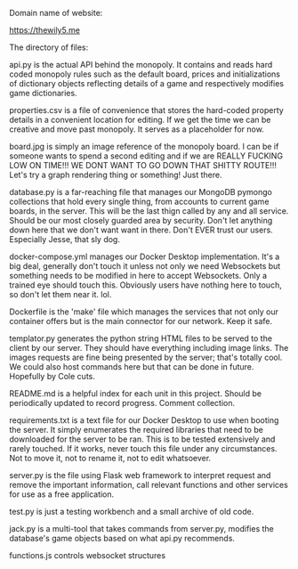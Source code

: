 Domain name of website:

https://thewily5.me

The directory of files: 

api.py is the actual API behind the monopoly. It contains and reads hard coded monopoly rules such as the default board, prices and initializations of dictionary objects reflecting details of a game and respectively modifies game dictionaries.

properties.csv is a file of convenience that stores the hard-coded property details in a convenient location for editing. If we get the time we can be creative and move past monopoly. It serves as a placeholder for now.

board.jpg is simply an image reference of the monopoly board. I can be if someone wants to spend a second editing and if we are REALLY FUCKING LOW ON TIME!!! WE DONT WANT TO GO DOWN THAT SHITTY ROUTE!!! Let's try a graph rendering thing or something! Just there.

database.py is a far-reaching file that manages our MongoDB pymongo collections that hold every single thing, from accounts to current game boards, in the server. This will be the last thign called by any and all service. Should be our most closely guarded area by security. Don't let anything down here that we don't want want in there.
Don't EVER trust our users. Especially Jesse, that sly dog.

docker-compose.yml manages our Docker Desktop implementation. It's a big deal, generally don't touch it unless not only we need Websockets but something needs to be modified in here to accept Websockets. Only a trained eye should touch this. Obviously users have nothing here to touch, so don't let them near it. lol.

Dockerfile is the 'make' file which manages the services that not only our container offers but is the main connector for our network. Keep it safe.

templator.py generates the python string HTML files to be served to the client by our server. They should have everything including image links. The images requests are fine being presented by the server; that's totally cool. We could also host commands here but that can be done in future. Hopefully by Cole cuts.

README.md is a helpful index for each unit in this project. Should be periodically updated to record progress. Comment collection.

requirements.txt is a text file for our Docker Desktop to use when booting the server. It simply enumerates the required libraries that need to be downloaded for the server to be ran. This is to be tested extensively and rarely touched. If it works, never touch this file under any circumstances. Not to move it, not to rename it, not to edit whatsoever.

server.py is the file using Flask web framework to interpret request and remove the important information, call relevant functions and other services for use as a free application.

test.py is just a testing workbench and a small archive of old code.

jack.py is a multi-tool that takes commands from server.py, modifies the database's game objects based on what api.py recommends.

functions.js controls websocket structures

